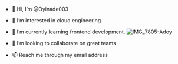 - 👋 Hi, I’m @Oyinade003
- 👀 I’m interested in cloud engineering 
- 🌱 I’m currently learning frontend development. ![IMG_7805-Adoy](https://github.com/Oyinade003/Oyinade003/assets/113614873/20c1df64-51ee-4fdb-a408-5e0933af610d)

- 💞️ I’m looking to collaborate on great teams
- 📫 Reach me through my email address 

<!---
Oyinade003/Oyinade003 is a ✨ special ✨ repository because its `README.md` (this file) appears on your GitHub profile.
You can click the Preview link to take a look at your changes.
--->
